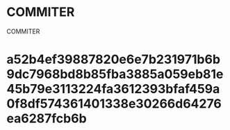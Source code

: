 # COMMITER
COMMITER






# a52b4ef39887820e6e7b231971b6b9dc7968bd8b85fba3885a059eb81e45b79e3113224fa3612393bfaf459a0f8df574361401338e30266d64276ea6287fcb6b
